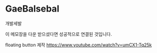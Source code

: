 # GaeBalsebal
개발세발

이 메모장을 다운 받으셨다면 성공적으로 연결된 것입니다.

floating button 제작
https://www.youtube.com/watch?v=umCX1-Tq25k